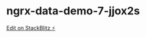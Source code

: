 # ngrx-data-demo-7-jjox2s

[Edit on StackBlitz ⚡️](https://stackblitz.com/edit/ngrx-data-demo-7-jjox2s)